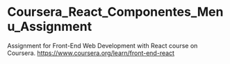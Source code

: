 # Coursera_React_Componentes_Menu_Assignment
Assignment for Front-End Web Development with React course on Coursera. https://www.coursera.org/learn/front-end-react
